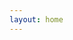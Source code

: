 ```yaml
---
layout: home
---
```


<!-- # Welcome

I'm Michael, a software engineer living in Seattle.

I write about technology and other things that interest me I feel inclined to share. -->
